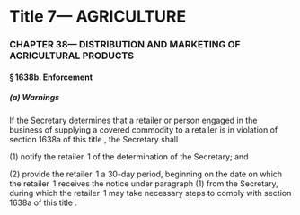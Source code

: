 
# Title 7— AGRICULTURE
### CHAPTER 38— DISTRIBUTION AND MARKETING OF AGRICULTURAL PRODUCTS
#### § 1638b. Enforcement
##### (a) Warnings

If the Secretary determines that a retailer or person engaged in the business of supplying a covered commodity to a retailer is in violation of section 1638a of this title , the Secretary shall

(1) notify the retailer  1 of the determination of the Secretary; and

(2) provide the retailer  1 a 30-day period, beginning on the date on which the retailer  1 receives the notice under paragraph (1) from the Secretary, during which the retailer  1 may take necessary steps to comply with section 1638a of this title .
